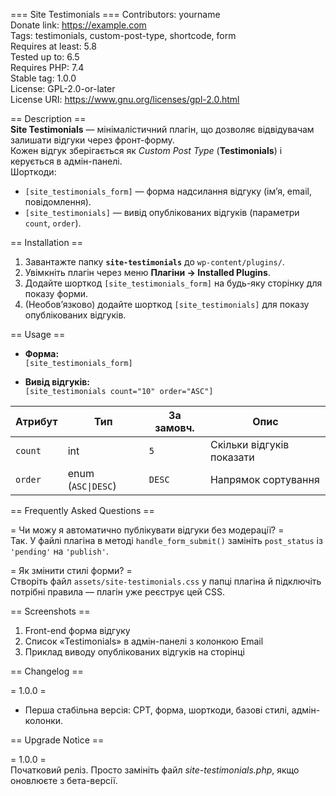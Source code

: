 === Site Testimonials ===
Contributors: yourname  
Donate link: https://example.com  
Tags: testimonials, custom-post-type, shortcode, form  
Requires at least: 5.8  
Tested up to: 6.5  
Requires PHP: 7.4  
Stable tag: 1.0.0  
License: GPL-2.0-or-later  
License URI: https://www.gnu.org/licenses/gpl-2.0.html  

== Description ==  
**Site Testimonials** — мінімалістичний плагін, що дозволяє відвідувачам залишати відгуки через фронт-форму.  
Кожен відгук зберігається як *Custom Post Type* (**Testimonials**) і керується в адмін-панелі.  
Шорткоди:  

* `[site_testimonials_form]` — форма надсилання відгуку (ім’я, email, повідомлення).  
* `[site_testimonials]` — вивід опублікованих відгуків (параметри `count`, `order`).  

== Installation ==  

1. Завантажте папку **`site-testimonials`** до `wp-content/plugins/`.  
2. Увімкніть плагін через меню **Плагіни → Installed Plugins**.  
3. Додайте шорткод `[site_testimonials_form]` на будь-яку сторінку для показу форми.  
4. (Необов’язково) додайте шорткод `[site_testimonials]` для показу опублікованих відгуків.

== Usage ==  

* **Форма:**  
  `[site_testimonials_form]`  

* **Вивід відгуків:**  
  `[site_testimonials count="10" order="ASC"]`  

| Атрибут | Тип | За замовч. | Опис |
|---------|-----|-----------|------|
| `count` | int | `5`       | Скільки відгуків показати |
| `order` | enum (`ASC\|DESC`) | `DESC` | Напрямок сортування |

== Frequently Asked Questions ==  

= Чи можу я автоматично публікувати відгуки без модерації? =  
Так. У файлі плагіна в методі `handle_form_submit()` замініть `post_status` із `'pending'` на `'publish'`.

= Як змінити стилі форми? =  
Створіть файл `assets/site-testimonials.css` у папці плагіна й підключіть потрібні правила — плагін уже реєструє цей CSS.

== Screenshots ==  

1. Front-end форма відгуку  
2. Список «Testimonials» в адмін-панелі з колонкою Email  
3. Приклад виводу опублікованих відгуків на сторінці

== Changelog ==  

= 1.0.0 =  
* Перша стабільна версія: CPT, форма, шорткоди, базові стилі, адмін-колонки.

== Upgrade Notice ==  

= 1.0.0 =  
Початковий реліз. Просто замініть файл *site-testimonials.php*, якщо оновлюєте з бета-версії.
